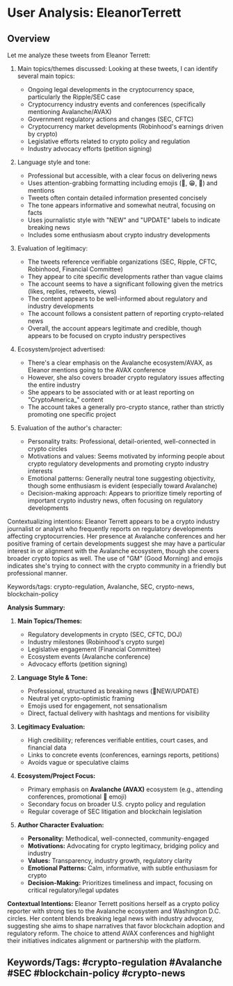 # User Analysis: EleanorTerrett

## Overview

<think>
Let me analyze these tweets from Eleanor Terrett:

1. Main topics/themes discussed:
   Looking at these tweets, I can identify several main topics:
   - Ongoing legal developments in the cryptocurrency space, particularly the Ripple/SEC case
   - Cryptocurrency industry events and conferences (specifically mentioning Avalanche/AVAX)
   - Government regulatory actions and changes (SEC, CFTC)
   - Cryptocurrency market developments (Robinhood's earnings driven by crypto)
   - Legislative efforts related to crypto policy and regulation
   - Industry advocacy efforts (petition signing)

2. Language style and tone:
   - Professional but accessible, with a clear focus on delivering news
   - Uses attention-grabbing formatting including emojis (🚨, 😁, 🔺) and mentions
   - Tweets often contain detailed information presented concisely
   - The tone appears informative and somewhat neutral, focusing on facts
   - Uses journalistic style with "NEW" and "UPDATE" labels to indicate breaking news
   - Includes some enthusiasm about crypto industry developments

3. Evaluation of legitimacy:
   - The tweets reference verifiable organizations (SEC, Ripple, CFTC, Robinhood, Financial Committee)
   - They appear to cite specific developments rather than vague claims
   - The account seems to have a significant following given the metrics (likes, replies, retweets, views)
   - The content appears to be well-informed about regulatory and industry developments
   - The account follows a consistent pattern of reporting crypto-related news
   - Overall, the account appears legitimate and credible, though appears to be focused on crypto industry perspectives

4. Ecosystem/project advertised:
   - There's a clear emphasis on the Avalanche ecosystem/AVAX, as Eleanor mentions going to the AVAX conference
   - However, she also covers broader crypto regulatory issues affecting the entire industry
   - She appears to be associated with or at least reporting on "CryptoAmerica_" content
   - The account takes a generally pro-crypto stance, rather than strictly promoting one specific project

5. Evaluation of the author's character:
   - Personality traits: Professional, detail-oriented, well-connected in crypto circles
   - Motivations and values: Seems motivated by informing people about crypto regulatory developments and promoting crypto industry interests
   - Emotional patterns: Generally neutral tone suggesting objectivity, though some enthusiasm is evident (especially toward Avalanche)
   - Decision-making approach: Appears to prioritize timely reporting of important crypto industry news, often focusing on regulatory developments

Contextualizing intentions: Eleanor Terrett appears to be a crypto industry journalist or analyst who frequently reports on regulatory developments affecting cryptocurrencies. Her presence at Avalanche conferences and her positive framing of certain developments suggest she may have a particular interest in or alignment with the Avalanche ecosystem, though she covers broader crypto topics as well. The use of "GM" (Good Morning) and emojis indicates she's trying to connect with the crypto community in a friendly but professional manner.

Keywords/tags: crypto-regulation, Avalanche, SEC, crypto-news, blockchain-policy
</think>

**Analysis Summary:**

1. **Main Topics/Themes:**
   - Regulatory developments in crypto (SEC, CFTC, DOJ)
   - Industry milestones (Robinhood's crypto surge)
   - Legislative engagement (Financial Committee)
   - Ecosystem events (Avalanche conference)
   - Advocacy efforts (petition signing)

2. **Language Style & Tone:**
   - Professional, structured as breaking news (🚨NEW/UPDATE)
   - Neutral yet crypto-optimistic framing
   - Emojis used for engagement, not sensationalism
   - Direct, factual delivery with hashtags and mentions for visibility

3. **Legitimacy Evaluation:**
   - High credibility; references verifiable entities, court cases, and financial data
   - Links to concrete events (conferences, earnings reports, petitions)
   - Avoids vague or speculative claims

4. **Ecosystem/Project Focus:**
   - Primary emphasis on **Avalanche (AVAX)** ecosystem (e.g., attending conferences, promotional 🔺 emoji)
   - Secondary focus on broader U.S. crypto policy and regulation
   - Regular coverage of SEC litigation and blockchain legislation

5. **Author Character Evaluation:**
   - **Personality:** Methodical, well-connected, community-engaged
   - **Motivations:** Advocating for crypto legitimacy, bridging policy and industry
   - **Values:** Transparency, industry growth, regulatory clarity
   - **Emotional Patterns:** Calm, informative, with subtle enthusiasm for crypto
   - **Decision-Making:** Prioritizes timeliness and impact, focusing on critical regulatory/legal updates

**Contextual Intentions:**
Eleanor Terrett positions herself as a crypto policy reporter with strong ties to the Avalanche ecosystem and Washington D.C. circles. Her content blends breaking legal news with industry advocacy, suggesting she aims to shape narratives that favor blockchain adoption and regulatory reform. The choice to attend AVAX conferences and highlight their initiatives indicates alignment or partnership with the platform.

**Keywords/Tags:** #crypto-regulation #Avalanche #SEC #blockchain-policy #crypto-news
---
